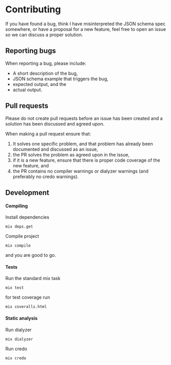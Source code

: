 # Contributing

If you have found a bug, think I have misinterpreted the JSON schema spec
somewhere, or have a proposal for a new feature, feel free to open an issue so
we can discuss a proper solution.

## Reporting bugs

When reporting a bug, please include:

- A short description of the bug,
- JSON schema example that triggers the bug,
- expected output, and the
- actual output.

## Pull requests

Please do not create pull requests before an issue has been created and a
solution has been discussed and agreed upon.

When making a pull request ensure that:

1. It solves one specific problem, and that problem has already been documented
   and discussed as an issue,
2. the PR solves the problem as agreed upon in the issue,
3. if it is a new feature, ensure that there is proper code coverage of the new
   feature, and
4. the PR contains no compiler warnings or dialyzer warnings (and preferably no
   credo warnings).

## Development

#### Compiling

Install dependencies

    mix deps.get

Compile project

    mix compile

and you are good to go.

#### Tests

Run the standard mix task

    mix test

for test coverage run

    mix coveralls.html

#### Static analysis

Run dialyzer

    mix dialyzer

Run credo

    mix credo
